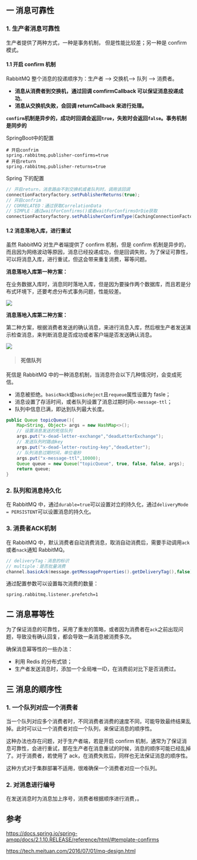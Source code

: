 

## 一  消息可靠性



### 1. 生产者消息可靠性

生产者提供了两种方式，一种是事务机制，  但是性能比较差；另一种是 confirm 模式。

#### 1.1 开启 confirm 机制

RabbitMQ 整个消息的投递顺序为：生产者 ——> 交换机——> 队列 ——> 消费者。

- **消息从消费者到交换机，通过回调 comfirmCallback 可以保证消息投递成功**。
- **消息从交换机失败，会回调 returnCallback 来进行处理。**

**`confirm`机制是异步的，成功时回调会返回`true`，失败时会返回`false`。事务机制是同步的**

SpringBoot中的配置

```properties
# 开启confrim
spring.rabbitmq.publisher-confirms=true
# 开启return
spring.rabbitmq.publisher-returns=true
```

Spring 下的配置

```java
// 开启return，消息路由不到交换机或者队列时，调用该回调
connectionFactoryfactory.setPublisherReturns(true);
// 开启confrim
// CORRELATED：通过获取CorrelationData
// SIMPLE：通过waitForConfirms()或者waitForConfirmsOrDie获取
connectionFactoryfactory.setPublisherConfirmType(CachingConnectionFactory.ConfirmType.CORRELATED);
```



#### 1.2 消息落地入库，进行重试

虽然 RabbitMQ 对生产者端提供了 confirm 机制，但是 confirm 机制是异步的，而且因为网络波动等原因，消息已经投递成功，但是回调失败，为了保证可靠性，可以将消息入库，进行重试，但这会带来重复消费，幂等问题。

**消息落地入库第一种方案：**

在业务数据入库时，消息同时落地入库，但是因为要操作两个数据库，而且若是分布式环境下，还要考虑分布式事务问题，性能较差。



![](D:\JavaNotes\JavaNotes\images\mq\msg1.png)



**消息落地入库第二种方案：**

第二种方案，根据消费者发送的确认消息，来进行消息入库，然后根生产者发送演示检查消息，来判断消息是否成功或者客户端是否发送确认消息。

![](D:\JavaNotes\JavaNotes\images\mq\msg2.png)



> #### 死信队列

死信是 RabbitMQ 中的一种消息机制，当消息符合以下几种情况时，会变成死信。

- 消息被拒绝。`basicNack`或`basicReject`且`requeue`属性设置为 fasle；
- 消息设置了存活时间，或者队列设置了消息过期时间`x-message-ttl`；
- 队列中信息已满，即达到队列最大长度。

```java
public Queue topicQueue(){
    Map<String, Object> args = new HashMap<>();
    // 设置消息发送的死信队列
    args.put("x-dead-letter-exchange","deadLetterExchange");
    // 发送队列时路由key
    args.put("x-dead-letter-routing-key","deadLetter");
    // 队列消息过期时间，单位毫秒
    args.put("x-message-ttl",10000);
    Queue queue = new Queue("topicQueue", true, false, false, args);
    return queue;
}
```



### 2. 队列和消息持久化

在 RabbitMQ 中，通过`durable=true`可以设置对立的持久化，通过`deliveryMode = PERSISTENT`可以设置消息的持久化。



### 3. 消费者ACK机制

在 RabbitMQ 中，默认消费者自动消费消息，取消自动消费后，需要手动调用`ack`或者`nack`通知 RabbitMQ。

```java
// deliveryTag：消息的标识
// multiple：是否批量消费
channel.basicAck(message.getMessageProperties().getDeliveryTag(),false);
```

通过配置参数可以设置每次消费的数量：

```properties
spring.rabbitmq.listener.prefetch=1
```



## 二 消息幂等性

为了保证消息的可靠性，采用了重发的策略，或者因为消费者在`ack`之前出现问题，导致没有确认回复，都会导致一条消息被消费多次。

确保消息幂等性的一些办法：

- 利用 Redis 的分布式锁；
- 生产者发送消息时，添加一个全局唯一ID，在消费前对比下是否消费过。



## 三 消息的顺序性

### 1. 一个队列对应一个消费者

当一个队列对应多个消费者时，不同消费者消费的速度不同，可能导致最终结果乱掉。此时可以让一个消费者对应一个队列，来保证消息的顺序性。

这种办法也存在问题，对于生产者端，若是开启 confirm 机制，通常为了保证消息可靠性，会进行重试，那在生产者在消息重试的时候，消息的顺序可能已经乱掉了。对于消费者，若使用了 ack，在消费失败后，同样也无法保证消息的顺序性。

这种方式对于集群部署不适用，很难确保一个消费者对应一个队列。



### 2. 对消息进行编号

在发送消息时为消息加上序号，消费者根据顺序进行消费，。













## 参考

https://docs.spring.io/spring-amqp/docs/2.1.10.RELEASE/reference/html/#template-confirms

https://tech.meituan.com/2016/07/01/mq-design.html